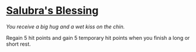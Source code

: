 # [Salubra's Blessing](https://hollowknight.wiki/w/Salubra%27s_Blessing)

*You receive a big hug and a wet kiss on the chin.*

Regain 5 hit points and gain 5 temporary hit points when you finish a long or short rest.
